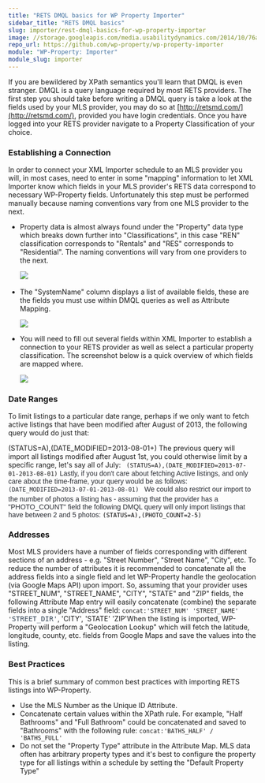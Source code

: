 ```yaml
---
title: "RETS DMQL basics for WP Property Importer"
sidebar_title: "RETS DMQL basics"
slug: importer/rest-dmql-basics-for-wp-property-importer
image: //storage.googleapis.com/media.usabilitydynamics.com/2014/10/76a8eb10-wpproperty-extension-importer-icon-300x300.png
repo_url: https://github.com/wp-property/wp-property-importer
module: "WP-Property: Importer"
module_slug: importer
---
```


If you are bewildered by XPath semantics you'll learn that DMQL is even stranger. DMQL is a query language required by most RETS providers. The first step you should take before writing a DMQL query is take a look at the fields used by your MLS provider, you may do so at [http://retsmd.com/](http://retsmd.com/﻿), provided you have login credentials. Once you have logged into your RETS provider navigate to a Property Classification of your choice.

### Establishing a Connection

In order to connect your XML Importer schedule to an MLS provider you will, in most cases, need to enter in some "mapping" information to let XML Importer know which fields in your MLS provider's RETS data correspond to necessary WP-Property fields. Unfortunately this step must be performed manually because naming conventions vary from one MLS provider to the next.

*   Property data is almost always found under the "Property" data type which breaks down further into "Classifications", in this case "REN" classification corresponds to "Rentals" and "RES" corresponds to "Residential". The naming conventions will vary from one providers to the next. 

    ﻿![](https://i.embed.ly/1/image?url=http%3A%2F%2Fcontent.screencast.com%2Fusers%2FTwinCitiesTech.com%2Ffolders%2FJing%2Fmedia%2F4627da76-fdd7-4622-b7c0-f8a011fc7442%2F00000092.png&key=afea23f29e5a4f63bd166897e3dc72df)

*   The "SystemName" column displays a list of available fields, these are the fields you must use within DMQL queries as well as Attribute Mapping. 

    ![](https://i.embed.ly/1/image?url=http%3A%2F%2Fcontent.screencast.com%2Fusers%2FTwinCitiesTech.com%2Ffolders%2FJing%2Fmedia%2Ff0f2af03-8939-4620-81f1-5de21b47f196%2F00000093.png&key=afea23f29e5a4f63bd166897e3dc72df)

*   You will need to fill out several fields within XML Importer to establish a connection to your RETS provider as well as select a particular property classification. The screenshot below is a quick overview of which fields are mapped where.

    ![](https://i.embed.ly/1/image?url=http%3A%2F%2Fcontent.screencast.com%2Fusers%2FTwinCitiesTech.com%2Ffolders%2FJing%2Fmedia%2F35bbe04a-932a-49f9-baaa-8629f32d0ed9%2F00000095.png&key=afea23f29e5a4f63bd166897e3dc72df)

### Date Ranges

To limit listings to a particular date range, perhaps if we only want to fetch active listings that have been modified after August of 2013, the following query would do just that:

﻿(STATUS=A),(DATE_MODIFIED=2013-08-01+)
The previous query will import all listings modified after August 1st, you could otherwise limit by a specific range, let's say all of July:
`
﻿(STATUS=A),(DATE_MODIFIED=2013-07-01-2013-08-01)`
<font color="#292c33" face="Arial, sans-serif">Lastly, if you don't care about fetching Active listings, and only care about the time-frame, your query would be as follows:
</font><font color="#000000" face="sans-serif" style="color: rgb(41, 44, 51); font-family: Arial, sans-serif; font-size: 14px; font-style: normal; font-variant: normal; line-height: 1.4em;">`(DATE_MODIFIED=2013-07-01-2013-08-01)
`</font><font color="#000000" face="sans-serif">
<font color="#292c33" face="Arial, sans-serif">We could also restrict our import to the number of photos a listing has - assuming that the provider has a "PHOTO_COUNT" field the following DMQL query will only import listings that have between 2 and 5 photos:</font> `(STATUS=A),(PHOTO_COUNT=2-5)`
</font>

### <font color="#000000" face="sans-serif">Addresses</font>

Most MLS providers have a number of fields corresponding with different sections of an address - e.g. "Street Number", "Street Name", "City", etc. To reduce the number of attributes it is recommended to concatenate all the address fields into a single field and let WP-Property handle the geolocation (via Google Maps API) upon import. 
So, assuming that your provider uses "STREET_NUM", "STREET_NAME", "CITY", "STATE" and "ZIP" fields, the following Attribute Map entry will easily concatenate (combine) the separate fields into a single "Address" field:
`concat:'STREET_NUM' 'STREET_NAME' '`<font color="#324354" face="monospace">STREET_DIR'</font>﻿, 'CITY', 'STATE' 'ZIP'﻿When the listing is imported, WP-Property will perform a "Geolocation Lookup" which will fetch the latitude, longitude, county, etc. fields from Google Maps and save the values into the listing.

### Best Practices

This is a brief summary of common best practices with importing RETS listings into WP-Property.

*   Use the MLS Number as the Unique ID Attribute. 
*   Concatenate certain values within the XPath rule. For example, "Half Bathrooms" and "Full Bathroom" could be concatenated and saved to "Bathrooms" with the following rule: `concat:'BATHS_HALF' / 'BATHS_FULL'﻿`
*   Do not set the "Property Type" attribute in the Attribute Map. MLS data often has arbitrary property types and it's best to configure the property type for all listings within a schedule by setting the "Default Property Type"